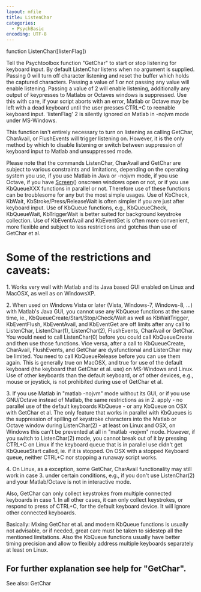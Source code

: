 ```yaml
---
layout: mfile
title: ListenChar
categories:
  - PsychBasic
encoding: UTF-8
---
```


function ListenChar([listenFlag])

Tell the Psychtoolbox function "GetChar" to start or stop listening for
keyboard input.  By default ListenChar listens when no argument is
supplied.  Passing 0 will turn off character listening and reset the
buffer which holds the captured characters. Passing a value of 1 or not
passing any value will enable listening. Passing a value of 2 will enable
listening, additionally any output of keypresses to Matlabs or Octaves
windows is suppressed. Use this with care, if your script aborts with an
error, Matlab or Octave may be left with a dead keyboard until the user
presses CTRL+C to reenable keyboard input. 'listenFlag' 2 is silently
ignored on Matlab in -nojvm mode under MS-Windows.

This function isn't entirely necessary to turn on listening as calling
GetChar, CharAvail, or FlushEvents will trigger listening on. However,
it is the only method by which to disable listening or switch between
suppression of keyboard input to Matlab and unsuppressed mode.

Please note that the commands ListenChar, CharAvail and GetChar are
subject to various constraints and limitations, depending on the
operating system you use, if you use Matlab in Java or -nojvm mode, if
you use Octave, if you have [Screen](/docs/Screen)() onscreen windows open or not, or if
you use KbQueueXXX functions in parallel or not. Therefore use of these
functions can be troublesome for any but the most simple usages. Use of
KbCheck, KbWait, KbStroke/Press/ReleaseWait is often simpler if you are
just after keyboard input. Use of KbQueue functions, e.g., KbQueueCheck,
KbQueueWait, KbTriggerWait is better suited for background keystroke
collection. Use of KbEventAvail and KbEventGet is often more convenient,
more flexible and subject to less restrictions and gotchas than use of
GetChar et al.

# Some of the restrictions and caveats:

1\. Works very well with Matlab and its Java based GUI enabled on Linux
and MacOSX, as well as on WindowsXP.

2\. When used on Windows Vista or later (Vista, Windows-7, Windows-8, ...)
with Matlab's Java GUI, you cannot use any KbQueue functions at the same
time, ie., KbQueueCreate/Start/Stop/Check/Wait as well as KbWaitTrigger,
KbEventFlush, KbEventAvail, and KbEventGet are off limits after any call
to ListenChar, ListenChar(1), ListenChar(2), FlushEvents, CharAvail or
GetChar. You would need to call ListenChar(0) before you could call
KbQueueCreate and then use those functions. Vice versa, after a call to
KbQueueCreate, CharAvail, FlushEvents, and GetChar are dysfunctional and
ListenChar may be limited. You need to call KbQueueRelease before you can
use them again. This is generally true on MacOSX, and true for use of the
default keyboard (the keyboard that GetChar et al. use) on MS-Windows and
Linux. Use of other keyboards than the default keyboard, or of other
devices, e.g., mouse or joystick, is not prohibited during use of GetChar
et al.

3\. If you use Matlab in "matlab -nojvm" mode without its GUI, or if you
use GNU/Octave instead of Matlab, the same restrictions as in 2. apply -
no parallel use of the default keyboards KbQueue - or any KbQueue on OSX
with GetChar et al. The only feature that works in parallel with KbQueues
is the suppression of spilling of keystroke characters into the Matlab or
Octave window during ListenChar(2) - at least on Linux and OSX, on
Windows this can't be prevented at all in "matlab -nojvm" mode. However,
if you switch to ListenChar(2) mode, you cannot break out of it by
pressing CTRL+C on Linux if the keyboard queue that is in parallel use
didn't get KbQueueStart called, ie. if it is stopped. On OSX with a
stopped Keyboard queue, neither CTRL+C nor stopping a runaway script
works.

4\. On Linux, as a exception, some GetChar, CharAvail functionality may
still work in case 3. under certain conditions, e.g., if you don't use
ListenChar(2) and your Matlab/Octave is not in interactive mode.

Also, GetChar can only collect keystrokes from multiple connected
keyboards in case 1. In all other cases, it can only collect keystrokes,
or respond to press of CTRL+C, for the default keyboard device. It will
ignore other connected keyboards.

Basically: Mixing GetChar et al. and modern KbQueue functions is usually
not advisable, or if needed, great care must be taken to sidestep all the
mentioned limitations. Also the KbQueue functions usually have better
timing precision and allow to flexibly address multiple keyboards
separately at least on Linux.


For further explanation see help for "GetChar".
----

See also: GetChar